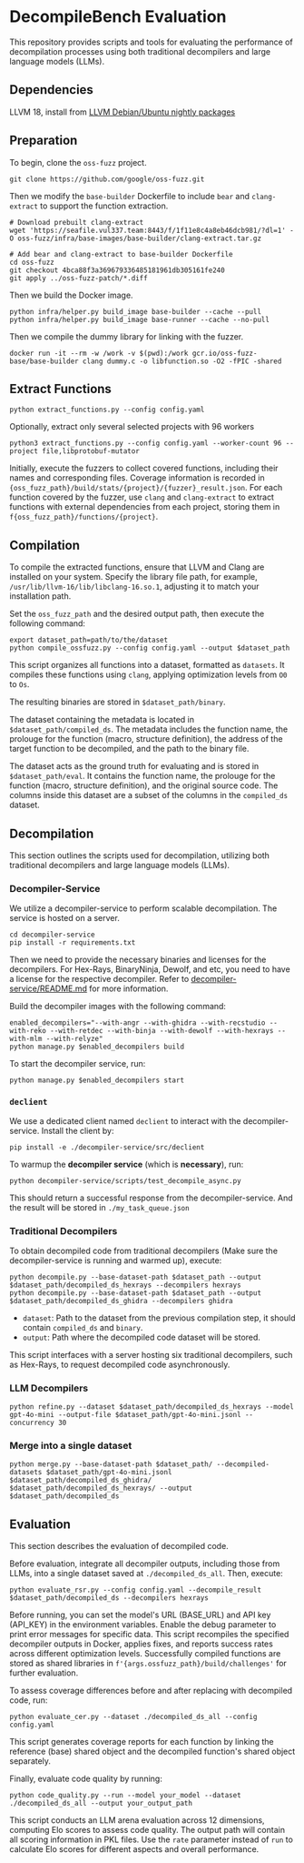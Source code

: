 # DecompileBench Evaluation

This repository provides scripts and tools for evaluating the performance of decompilation processes using both traditional decompilers and large language models (LLMs).

## Dependencies

LLVM 18, install from [LLVM Debian/Ubuntu nightly packages](https://apt.llvm.org)

## Preparation

To begin, clone the `oss-fuzz` project.

```shell
git clone https://github.com/google/oss-fuzz.git
```

Then we modify the `base-builder` Dockerfile to include `bear` and `clang-extract` to support the function extraction.

```shell
# Download prebuilt clang-extract
wget 'https://seafile.vul337.team:8443/f/1f11e8c4a8eb46dcb981/?dl=1' -O oss-fuzz/infra/base-images/base-builder/clang-extract.tar.gz

# Add bear and clang-extract to base-builder Dockerfile
cd oss-fuzz
git checkout 4bca88f3a369679336485181961db305161fe240
git apply ../oss-fuzz-patch/*.diff
```

Then we build the Docker image.

```shell
python infra/helper.py build_image base-builder --cache --pull
python infra/helper.py build_image base-runner --cache --no-pull
```

Then we compile the dummy library for linking with the fuzzer.

```shell
docker run -it --rm -w /work -v $(pwd):/work gcr.io/oss-fuzz-base/base-builder clang dummy.c -o libfunction.so -O2 -fPIC -shared
```

## Extract Functions

```shell
python extract_functions.py --config config.yaml
```

Optionally, extract only several selected projects with 96 workers

```shell
python3 extract_functions.py --config config.yaml --worker-count 96 --project file,libprotobuf-mutator
```


Initially, execute the fuzzers to collect covered functions, including their names and corresponding files. Coverage information is recorded in `{oss_fuzz_path}/build/stats/{project}/{fuzzer}_result.json`. 
For each function covered by the fuzzer, use `clang` and `clang-extract` to extract functions with external dependencies from each project, storing them in `f{oss_fuzz_path}/functions/{project}`.


## Compilation

To compile the extracted functions, ensure that LLVM and Clang are installed on your system. Specify the library file path, for example, `/usr/lib/llvm-16/lib/libclang-16.so.1`, adjusting it to match your installation path.

Set the `oss_fuzz_path` and the desired output path, then execute the following command:

```shell
export dataset_path=path/to/the/dataset
python compile_ossfuzz.py --config config.yaml --output $dataset_path
```

This script organizes all functions into a dataset, formatted as `datasets`. It compiles these functions using `clang`, applying optimization levels from `O0` to `Os`.

The resulting binaries are stored in `$dataset_path/binary`.

The dataset containing the metadata is located in `$dataset_path/compiled_ds`. The metadata includes the function name, the prolouge for the function (macro, structure definition), the address of the target function to be decompiled, and the path to the binary file.

The dataset acts as the ground truth for evaluating and is stored in `$dataset_path/eval`. It contains the function name, the prolouge for the function (macro, structure definition), and the original source code. The columns inside this dataset are a subset of the columns in the `compiled_ds` dataset.

## Decompilation

This section outlines the scripts used for decompilation, utilizing both traditional decompilers and large language models (LLMs).

### Decompiler-Service
    
We utilize a decompiler-service to perform scalable decompilation. The service is hosted on a server.

```shell
cd decompiler-service
pip install -r requirements.txt
```

Then we need to provide the necessary binaries and licenses for the decompilers. For Hex-Rays, BinaryNinja, Dewolf, and etc, you need to have a license for the respective decompiler. Refer to [decompiler-service/README.md](decompiler-service/README.md) for more information.

Build the decompiler images with the following command:

```shell
enabled_decompilers="--with-angr --with-ghidra --with-recstudio --with-reko --with-retdec --with-binja --with-dewolf --with-hexrays --with-mlm --with-relyze"
python manage.py $enabled_decompilers build
```

To start the decompiler service, run:

```shell
python manage.py $enabled_decompilers start
```

### `declient`

We use a dedicated client named `declient` to interact with the decompiler-service. Install the client by:

```shell
pip install -e ./decompiler-service/src/declient
```

To warmup the **decompiler service** (which is **necessary**), run:

```shell
python decompiler-service/scripts/test_decompile_async.py
```

This should return a successful response from the decompiler-service. And the result will be stored in `./my_task_queue.json`

### Traditional Decompilers

To obtain decompiled code from traditional decompilers (Make sure the decompiler-service is running and warmed up), execute:

```shell
python decompile.py --base-dataset-path $dataset_path --output $dataset_path/decompiled_ds_hexrays --decompilers hexrays
python decompile.py --base-dataset-path $dataset_path --output $dataset_path/decompiled_ds_ghidra --decompilers ghidra
```

- `dataset`: Path to the dataset from the previous compilation step, it should contain `compiled_ds` and `binary`.
- `output`: Path where the decompiled code dataset will be stored.

This script interfaces with a server hosting six traditional decompilers, such as Hex-Rays, to request decompiled code asynchronously.
    
### LLM Decompilers

```shell
python refine.py --dataset $dataset_path/decompiled_ds_hexrays --model gpt-4o-mini --output-file $dataset_path/gpt-4o-mini.jsonl --concurrency 30
```

### Merge into a single dataset

```shell
python merge.py --base-dataset-path $dataset_path/ --decompiled-datasets $dataset_path/gpt-4o-mini.jsonl $dataset_path/decompiled_ds_ghidra/ $dataset_path/decompiled_ds_hexrays/ --output $dataset_path/decompiled_ds
```

## Evaluation

This section describes the evaluation of decompiled code.

Before evaluation, integrate all decompiler outputs, including those from LLMs, into a single dataset saved at `./decompiled_ds_all`. Then, execute:

```shell
python evaluate_rsr.py --config config.yaml --decompile_result $dataset_path/decompiled_ds --decompilers hexrays
```

Before running, you can set the model's URL (BASE_URL) and API key (API_KEY) in the environment variables.
Enable the debug parameter to print error messages for specific data. This script recompiles the specified decompiler outputs in Docker, applies fixes, and reports success rates across different optimization levels. Successfully compiled functions are stored as shared libraries in `f'{args.ossfuzz_path}/build/challenges'` for further evaluation.

To assess coverage differences before and after replacing with decompiled code, run:

```shell
python evaluate_cer.py --dataset ./decompiled_ds_all --config config.yaml
```

This script generates coverage reports for each function by linking the reference (base) shared object and the decompiled function's shared object separately.

Finally, evaluate code quality by running:

```shell
python code_quality.py --run --model your_model --dataset ./decompiled_ds_all --output your_output_path
```

This script conducts an LLM arena evaluation across 12 dimensions, computing Elo scores to assess code quality. The output path will contain all scoring information in PKL files. Use the `rate` parameter instead of `run` to calculate Elo scores for different aspects and overall performance.
